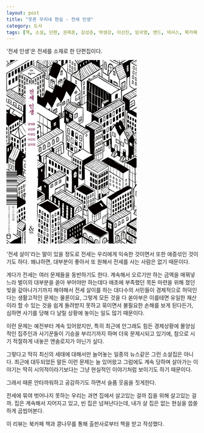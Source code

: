 ```yaml
---
layout: post
title: "웃픈 우리네 현실 - 전세 인생"
category: 도서
tags: [책, 소설, 단편, 권제훈, 김성준, 박생강, 이선진, 임국영, 앤드, 넥서스, 북카페 책과 콩나무, 서평]
---
```


'전세 인생'은
전세를 소재로 한 단편집이다.

![표지](/images/key-money-deposit-life-book-h480.jpg)

'전세 살이'라는 말이 있을 정도로
전세는 우리에게 익숙한 것이면서
또한 애증섞인 것이기도 하다.
왜냐하면, 대부분이 좋아서 또 원해서 전세를 사는 사람은 없기 때문이다.

게다가 전세는 여러 문제들을 동반하기도 한다.
계속해서 오르기만 하는 금액을 매꿔넣느라 벌이의 대부분을 쏟아 부어야만 하는데다
애초에 부족했던 목돈 마련을 위해 졌던 빚을 갚아나가기까지 해야해서
전세 살이를 하는 대다수의 서민들이 경제적으로 허덕인다는 생활고적인 문제는 물론이요,
그렇게 모든 것을 다 쏟아부은 이를테면 유일한 재산이라 할 수 있는 것을 쉽게 돌려받지 못하고 묶이면서 불필요한 손해를 보게 된다든가,
심하면 사기를 당해 다 날릴 상황에 놓이는 일도 많기 때문이다.

이런 문제는 예전부터 계속 있어왔지만,
특히 최근에 안그래도 힘든 경제상황에
몰양심적인 집주인과 사기꾼들이 기승을 부리기까지 하며 더욱 문제시되고 있기에,
참으로 시기 적절하게 내놓은 앤솔로지가 아닌가 싶다.

그렇다고 딱히 최신의 세태에 대해서만 늘어놓는
일종의 뉴스같은 그런 소설집은 아니다.
최근에 대두되었든 말든 이런 문제는 늘 있어왔고
그럼에도 계속 당하며 살아가는 이야기는
딱히 시의적이라기보다는 그냥 현실적인 이야기처럼 보이기도 하기 때문이다.

그래서 때론 안타까워하고 공감하기도 하면서 슬픔 웃음을 짓게한다.

전세에 묶여 벗어나지 못하는 우리는 과연 집에서 살고있는 걸까 집을 위해 살고있는 걸까.
집은 계속해서 지어지고 있고,
빈 집은 넘쳐난다는데,
내가 살 집은 없는 현실을 씁쓸하게 곱씹어본다.



<div class="im im-info">
이 리뷰는 북카페 책과 콩나무를 통해 출판사로부터 책을 받고 작성했다.
</div>
